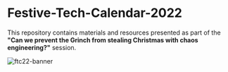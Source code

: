 # Festive-Tech-Calendar-2022
This repository contains materials and resources presented as part of the **"Can we prevent the Grinch from stealing Christmas with chaos engineering?"** session.

![ftc22-banner](https://user-images.githubusercontent.com/47773700/200032439-c417080d-8db1-4625-a9e4-ecbc2e258c1b.png)
